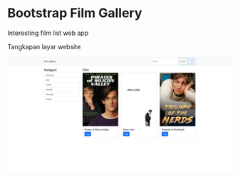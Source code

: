 # Bootstrap Film Gallery
Interesting film list web app

Tangkapan layar website

<img src="Film-Gallery.png" alt="screenshot web">